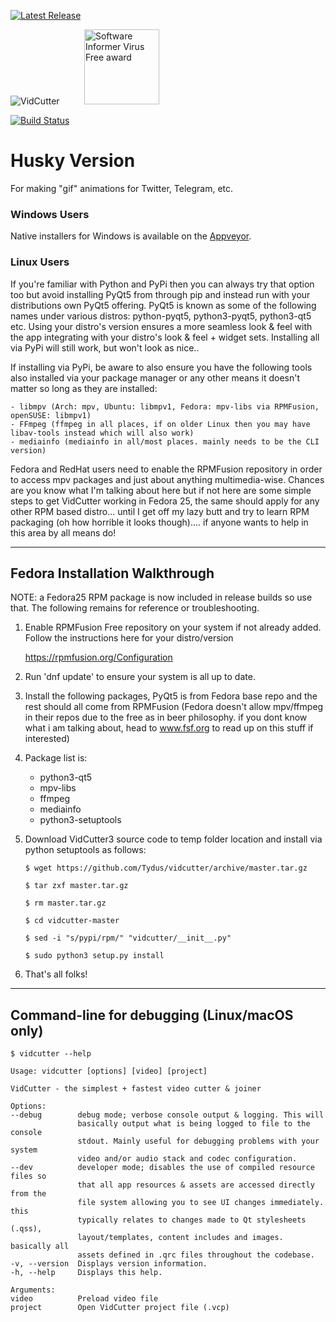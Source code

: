 [![Latest Release](http://tvlinker.ozmartians.com/images/button-latest-release.png)](https://ci.appveyor.com/project/c0re100/vidcutter/build/artifacts)
 

![VidCutter](http://vidcutter.ozmartians.com/vidcutter-banner.png)
&nbsp;&nbsp;&nbsp;&nbsp;&nbsp;&nbsp;&nbsp;&nbsp;
<a href="http://vidcutter.software.informer.com/" target="_blank"><img border="0" src="http://img.informer.com/awards/si-award-clean.png" alt="Software Informer Virus Free award" height="120" width="120" /></a>

<!---[![Build Status](https://travis-ci.org/ozmartian/vidcutter.svg)](https://travis-ci.org/ozmartian/vidcutter)--->
[![Build Status](https://ci.appveyor.com/api/projects/status/p4ralebu096lkft1?svg=true)](https://ci.appveyor.com/project/c0re100/vidcutter)
<!---[![Codacy Badge](https://api.codacy.com/project/badge/Grade/425a00c7c6af446ba87c6152567d9f7e)](https://www.codacy.com/app/ozmartian/vidcutter)--->

# Husky Version
For making "gif" animations for Twitter, Telegram, etc.

### Windows Users

Native installers for Windows is available on the <a href="https://ci.appveyor.com/project/c0re100/vidcutter/build/artifacts">Appveyor</a>.

### Linux Users

If you're familiar with Python and PyPi then you can always try that option too but avoid installing PyQt5 from through pip and instead run with your distributions own PyQt5 offering. PyQt5 is known as some of the following names under various distros: python-pyqt5, python3-pyqt5, python3-qt5 etc. Using your distro's version ensures a more seamless look & feel with the app integrating with your distro's look & feel + widget sets. Installing all via PyPi will still work, but won't look as nice..

If installing via PyPi, be aware to also ensure you have the following tools also installed via your package manager or any other means it doesn't matter so long as they are installed:

    - libmpv (Arch: mpv, Ubuntu: libmpv1, Fedora: mpv-libs via RPMFusion, openSUSE: libmpv1)
    - FFmpeg (ffmpeg in all places, if on older Linux then you may have libav-tools instead which will also work)
    - mediainfo (mediainfo in all/most places. mainly needs to be the CLI version)

Fedora and RedHat users need to enable the RPMFusion repository in order to access mpv packages and just about anything multimedia-wise. Chances are you know what I'm talking about here but if not here are some simple steps to get VidCutter working in Fedora 25, the same should apply for any other RPM based distro... until I get off my lazy butt and try to learn RPM packaging (oh how horrible it looks though).... if anyone wants to help in this area by all means do!

***

## Fedora Installation Walkthrough

NOTE: a Fedora25 RPM package is now included in release builds so use that. The following remains for reference or troubleshooting.

1. Enable RPMFusion Free repository on your system if not already added. Follow the instructions here for your distro/version

    https://rpmfusion.org/Configuration
    
2. Run 'dnf update' to ensure your system is all up to date.  

3. Install the following packages, PyQt5 is from Fedora base repo and the rest should all come from RPMFusion (Fedora doesn't allow mpv/ffmpeg in their repos due to the free as in beer philosophy. if you dont know what i am talking about, head to www.fsf.org to read up on this stuff if interested)

4. Package list is:

    - python3-qt5
    - mpv-libs
    - ffmpeg
    - mediainfo
    - python3-setuptools

5. Download VidCutter3 source code to temp folder location and install via python setuptools as follows:
    ```
    $ wget https://github.com/Tydus/vidcutter/archive/master.tar.gz
    
    $ tar zxf master.tar.gz
    
    $ rm master.tar.gz
    
    $ cd vidcutter-master
    
    $ sed -i "s/pypi/rpm/" "vidcutter/__init__.py"
    
    $ sudo python3 setup.py install
    ```
6. That's all folks!

***

## Command-line for debugging (Linux/macOS only)
  ```
  $ vidcutter --help

Usage: vidcutter [options] [video] [project]

VidCutter - the simplest + fastest video cutter & joiner

Options:
  --debug        debug mode; verbose console output & logging. This will
                 basically output what is being logged to file to the console
                 stdout. Mainly useful for debugging problems with your system
                 video and/or audio stack and codec configuration.
  --dev          developer mode; disables the use of compiled resource files so
                 that all app resources & assets are accessed directly from the
                 file system allowing you to see UI changes immediately. this
                 typically relates to changes made to Qt stylesheets (.qss),
                 layout/templates, content includes and images. basically all
                 assets defined in .qrc files throughout the codebase.
  -v, --version  Displays version information.
  -h, --help     Displays this help.

Arguments:
  video          Preload video file
  project        Open VidCutter project file (.vcp)
  ```
